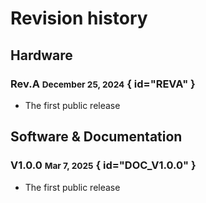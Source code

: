 # Revision history

## Hardware

### Rev.A <small>December 25, 2024</small> { id="REVA" }

- The first public release

## Software & Documentation

### V1.0.0 <small>Mar 7, 2025</small> { id="DOC_V1.0.0" }

- The first public release
